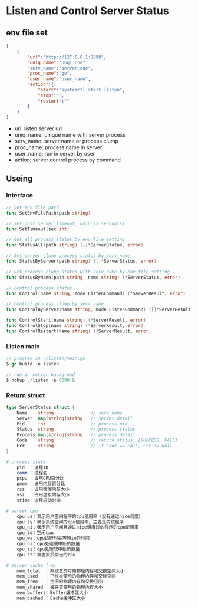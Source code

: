 # Listen and Control Server Status

## env file set

```json
[
	{
		"url":"http://127.0.0.1:8090",
		"uniq_name":"unqi_one"
		"serv_name":"server_one",
		"proc_name":"go",
		"user_name":"user_name",
		"action":{
			"start":"systemctl start listen",
			"stop":"",
			"restart":""
		}
	}
]
```

+ url:       listen server url
+ uniq_name: unique name with server process
+ serv_name: server name or process clump
+ proc_name: process name in server
+ user_name: run in server by user
+ action:    server control process by command

## Useing

### Interface

```go
// Set env file path
func SetEnvFilePath(path string)

// Set post server timeout, unin is second(s)
func SetTimeout(sec int)

// Get all process status by env file setting
func StatusAll(path string) ([]*ServerStatus, error)

// Get server clump process status by serv_name
func StatusByServer(path string) ([]*ServerStatus, error)

// Get process clump status with serv_name by env file setting
func StatusByName(path string, name string) (*ServerStatus, error)

// Control process status
func Control(name string, mode ListenCommand) (*ServerResult, error)

// Control process clump by serv_name
func ControlByServer(name string, mode ListenCommand) ([]*ServerResult, error)

func ControlStart(name string) (*ServerResult, error)
func ControlStop(name string) (*ServerResult, error)
func ControlRestart(name string) (*ServerResult, error)
```

### Listen main

```go
// program in -/listen/main.go
$ go build -o listen

// run in server backgroud
$ nohup ./listen -p 8090 & 	
```

### Return struct

```go
type ServerStatus struct {
	Name    string              // serv_name
	Server  map[string]string   // server detail
	Pid     int                 // process pid
	Status  string              // process status
	Process map[string]string   // process detail
	Code    string              // return status: [SUCCESS, FAIL]
	Err     string              // if Code == FAIL, Err != Null
}
```

```sh
# process state
	pid  ：进程ID
	comm ：进程名
	pcpu ：占用CPU百分比
	pmem ：占用内存百分比
	rsz  ：占用物理内存大小
	vsz  ：占用虚拟内存大小
	stime：进程启动时间

# server cpu
	cpu_us：表示用户空间程序的cpu使用率（没有通过nice调度）
	cpu_sy：表示系统空间的cpu使用率，主要是内核程序
	cpu_ni：表示用户空间且通过nice调度过的程序的cpu使用率
	cpu_id：空闲cpu
	cpu_wa：cpu运行时在等待io的时间
	cpu_hi：cpu处理硬中断的数量
	cpu_si：cpu处理软中断的数量
	cpu_st：被虚拟机偷走的cpu

# server cache (-m)
	mem_total  ：系统总的可用物理内存和交换空间大小
	mem_used   ：已经被使用的物理内存和交换空间
	mem_free   ：空闲的物理内存和交换空间
	mem_shared ：被共享使用的物理内存大小
	mem_buffers：Buffer缓冲区大小
	mem_cached ：Cache缓冲区大小
```